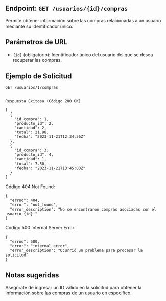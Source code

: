 ## Endpoint: `GET /usuarios/{id}/compras`

Permite obtener información sobre las compras relacionadas a un usuario mediante su identificador único.

## Parámetros de URL
- `{id}` (obligatorio): Identificador único del usuario del que se desea recuperar las compras.

## Ejemplo de Solicitud
```http
GET /usuarios/1/compras


Respuesta Exitosa (Código 200 OK)

[
  {
    "id_compra": 1,
    "producto_id": 2,
    "cantidad": 2,
    "total": 21.98,
    "fecha": "2023-11-21T12:34:56Z"
  },
  {
    "id_compra": 3,
    "producto_id": 4,
    "cantidad": 1,
    "total": 7.50,
    "fecha": "2023-11-21T13:45:00Z"
  }
]
```
Código 404 Not Found:
```
{
  "errno": 404,
  "error": "not_found",
  "error_description": "No se encontraron compras asociadas con el usuario {id}."
}
```
Código 500 Internal Server Error:
```
{
  "errno": 500,
  "error": "internal_error",
  "error_description": "Ocurrió un problema para procesar la solicitud"
}
```

## Notas sugeridas
Asegúrate de ingresar un ID válido en la solicitud para obtener la información sobre las compras de un usuario en específico.
